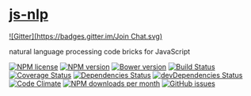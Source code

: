 [js-nlp](http://aureooms.github.io/js-nlp)
====
[![Gitter](https://badges.gitter.im/Join Chat.svg)](https://gitter.im/aureooms/js-nlp?utm_source=badge&utm_medium=badge&utm_campaign=pr-badge&utm_content=badge)

natural language processing code bricks for JavaScript

[![NPM license](http://img.shields.io/npm/l/aureooms-js-nlp.svg?style=flat)](https://raw.githubusercontent.com/aureooms/js-nlp/master/LICENSE)
[![NPM version](http://img.shields.io/npm/v/aureooms-js-nlp.svg?style=flat)](https://www.npmjs.org/package/aureooms-js-nlp)
[![Bower version](http://img.shields.io/bower/v/aureooms-js-nlp.svg?style=flat)](http://bower.io/search/?q=aureooms-js-nlp)
[![Build Status](http://img.shields.io/travis/aureooms/js-nlp.svg?style=flat)](https://travis-ci.org/aureooms/js-nlp)
[![Coverage Status](http://img.shields.io/coveralls/aureooms/js-nlp.svg?style=flat)](https://coveralls.io/r/aureooms/js-nlp)
[![Dependencies Status](http://img.shields.io/david/aureooms/js-nlp.svg?style=flat)](https://david-dm.org/aureooms/js-nlp#info=dependencies)
[![devDependencies Status](http://img.shields.io/david/dev/aureooms/js-nlp.svg?style=flat)](https://david-dm.org/aureooms/js-nlp#info=devDependencies)
[![Code Climate](http://img.shields.io/codeclimate/github/aureooms/js-nlp.svg?style=flat)](https://codeclimate.com/github/aureooms/js-nlp)
[![NPM downloads per month](http://img.shields.io/npm/dm/aureooms-js-nlp.svg?style=flat)](https://www.npmjs.org/package/aureooms-js-nlp)
[![GitHub issues](http://img.shields.io/github/issues/aureooms/js-nlp.svg?style=flat)](https://github.com/aureooms/js-nlp/issues)
